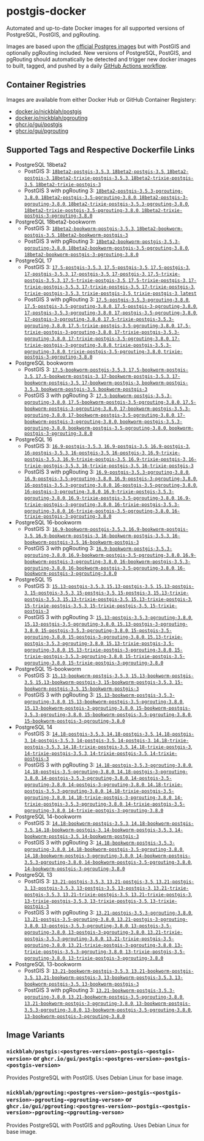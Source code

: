 # postgis-docker

Automated and up-to-date Docker images for all supported versions of PostgreSQL, PostGIS, and pgRouting.

Images are based upon the [official Postgres images](https://hub.docker.com/_/postgres) but with PostGIS and optionally pgRouting included. New versions of PostgreSQL, PostGIS, and pgRouting should automatically be detected and trigger new docker images to built, tagged, and pushed by a daily [GitHub Actions workflow](https://github.com/GUI/postgis-docker/blob/main/.github/workflows/main.yml).

## Container Registries

Images are available from either Docker Hub or GitHub Container Registery:

- [docker.io/nickblah/postgis](https://hub.docker.com/r/nickblah/postgis)
- [docker.io/nickblah/pgrouting](https://hub.docker.com/r/nickblah/pgrouting)
- [ghcr.io/gui/postgis](https://github.com/users/GUI/packages/container/package/postgis)
- [ghcr.io/gui/pgrouting](https://github.com/users/GUI/packages/container/package/pgrouting)

## Supported Tags and Respective Dockerfile Links

- PostgreSQL 18beta2
  - PostGIS 3: [`18beta2-postgis-3.5.3`, `18beta2-postgis-3.5`, `18beta2-postgis-3`, `18beta2-trixie-postgis-3.5.3`, `18beta2-trixie-postgis-3.5`, `18beta2-trixie-postgis-3`](https://github.com/GUI/variant-docker/blob/main/18/trixie/postgis-3/Dockerfile)
  - PostGIS 3 with pgRouting 3: [`18beta2-postgis-3.5.3-pgrouting-3.8.0`, `18beta2-postgis-3.5-pgrouting-3.8.0`, `18beta2-postgis-3-pgrouting-3.8.0`, `18beta2-trixie-postgis-3.5.3-pgrouting-3.8.0`, `18beta2-trixie-postgis-3.5-pgrouting-3.8.0`, `18beta2-trixie-postgis-3-pgrouting-3.8.0`](https://github.com/GUI/variant-docker/blob/main/18/trixie/postgis-3-pgrouting-3/Dockerfile)
- PostgreSQL 18beta2-bookworm
  - PostGIS 3: [`18beta2-bookworm-postgis-3.5.3`, `18beta2-bookworm-postgis-3.5`, `18beta2-bookworm-postgis-3`](https://github.com/GUI/variant-docker/blob/main/18/bookworm/postgis-3/Dockerfile)
  - PostGIS 3 with pgRouting 3: [`18beta2-bookworm-postgis-3.5.3-pgrouting-3.8.0`, `18beta2-bookworm-postgis-3.5-pgrouting-3.8.0`, `18beta2-bookworm-postgis-3-pgrouting-3.8.0`](https://github.com/GUI/variant-docker/blob/main/18/bookworm/postgis-3-pgrouting-3/Dockerfile)
- PostgreSQL 17
  - PostGIS 3: [`17.5-postgis-3.5.3`, `17.5-postgis-3.5`, `17.5-postgis-3`, `17-postgis-3.5.3`, `17-postgis-3.5`, `17-postgis-3`, `17.5-trixie-postgis-3.5.3`, `17.5-trixie-postgis-3.5`, `17.5-trixie-postgis-3`, `17-trixie-postgis-3.5.3`, `17-trixie-postgis-3.5`, `17-trixie-postgis-3`, `trixie-postgis-3.5.3`, `trixie-postgis-3.5`, `trixie-postgis-3`, `latest`](https://github.com/GUI/variant-docker/blob/main/17/trixie/postgis-3/Dockerfile)
  - PostGIS 3 with pgRouting 3: [`17.5-postgis-3.5.3-pgrouting-3.8.0`, `17.5-postgis-3.5-pgrouting-3.8.0`, `17.5-postgis-3-pgrouting-3.8.0`, `17-postgis-3.5.3-pgrouting-3.8.0`, `17-postgis-3.5-pgrouting-3.8.0`, `17-postgis-3-pgrouting-3.8.0`, `17.5-trixie-postgis-3.5.3-pgrouting-3.8.0`, `17.5-trixie-postgis-3.5-pgrouting-3.8.0`, `17.5-trixie-postgis-3-pgrouting-3.8.0`, `17-trixie-postgis-3.5.3-pgrouting-3.8.0`, `17-trixie-postgis-3.5-pgrouting-3.8.0`, `17-trixie-postgis-3-pgrouting-3.8.0`, `trixie-postgis-3.5.3-pgrouting-3.8.0`, `trixie-postgis-3.5-pgrouting-3.8.0`, `trixie-postgis-3-pgrouting-3.8.0`](https://github.com/GUI/variant-docker/blob/main/17/trixie/postgis-3-pgrouting-3/Dockerfile)
- PostgreSQL bookworm
  - PostGIS 3: [`17.5-bookworm-postgis-3.5.3`, `17.5-bookworm-postgis-3.5`, `17.5-bookworm-postgis-3`, `17-bookworm-postgis-3.5.3`, `17-bookworm-postgis-3.5`, `17-bookworm-postgis-3`, `bookworm-postgis-3.5.3`, `bookworm-postgis-3.5`, `bookworm-postgis-3`](https://github.com/GUI/variant-docker/blob/main/17/bookworm/postgis-3/Dockerfile)
  - PostGIS 3 with pgRouting 3: [`17.5-bookworm-postgis-3.5.3-pgrouting-3.8.0`, `17.5-bookworm-postgis-3.5-pgrouting-3.8.0`, `17.5-bookworm-postgis-3-pgrouting-3.8.0`, `17-bookworm-postgis-3.5.3-pgrouting-3.8.0`, `17-bookworm-postgis-3.5-pgrouting-3.8.0`, `17-bookworm-postgis-3-pgrouting-3.8.0`, `bookworm-postgis-3.5.3-pgrouting-3.8.0`, `bookworm-postgis-3.5-pgrouting-3.8.0`, `bookworm-postgis-3-pgrouting-3.8.0`](https://github.com/GUI/variant-docker/blob/main/17/bookworm/postgis-3-pgrouting-3/Dockerfile)
- PostgreSQL 16
  - PostGIS 3: [`16.9-postgis-3.5.3`, `16.9-postgis-3.5`, `16.9-postgis-3`, `16-postgis-3.5.3`, `16-postgis-3.5`, `16-postgis-3`, `16.9-trixie-postgis-3.5.3`, `16.9-trixie-postgis-3.5`, `16.9-trixie-postgis-3`, `16-trixie-postgis-3.5.3`, `16-trixie-postgis-3.5`, `16-trixie-postgis-3`](https://github.com/GUI/variant-docker/blob/main/16/trixie/postgis-3/Dockerfile)
  - PostGIS 3 with pgRouting 3: [`16.9-postgis-3.5.3-pgrouting-3.8.0`, `16.9-postgis-3.5-pgrouting-3.8.0`, `16.9-postgis-3-pgrouting-3.8.0`, `16-postgis-3.5.3-pgrouting-3.8.0`, `16-postgis-3.5-pgrouting-3.8.0`, `16-postgis-3-pgrouting-3.8.0`, `16.9-trixie-postgis-3.5.3-pgrouting-3.8.0`, `16.9-trixie-postgis-3.5-pgrouting-3.8.0`, `16.9-trixie-postgis-3-pgrouting-3.8.0`, `16-trixie-postgis-3.5.3-pgrouting-3.8.0`, `16-trixie-postgis-3.5-pgrouting-3.8.0`, `16-trixie-postgis-3-pgrouting-3.8.0`](https://github.com/GUI/variant-docker/blob/main/16/trixie/postgis-3-pgrouting-3/Dockerfile)
- PostgreSQL 16-bookworm
  - PostGIS 3: [`16.9-bookworm-postgis-3.5.3`, `16.9-bookworm-postgis-3.5`, `16.9-bookworm-postgis-3`, `16-bookworm-postgis-3.5.3`, `16-bookworm-postgis-3.5`, `16-bookworm-postgis-3`](https://github.com/GUI/variant-docker/blob/main/16/bookworm/postgis-3/Dockerfile)
  - PostGIS 3 with pgRouting 3: [`16.9-bookworm-postgis-3.5.3-pgrouting-3.8.0`, `16.9-bookworm-postgis-3.5-pgrouting-3.8.0`, `16.9-bookworm-postgis-3-pgrouting-3.8.0`, `16-bookworm-postgis-3.5.3-pgrouting-3.8.0`, `16-bookworm-postgis-3.5-pgrouting-3.8.0`, `16-bookworm-postgis-3-pgrouting-3.8.0`](https://github.com/GUI/variant-docker/blob/main/16/bookworm/postgis-3-pgrouting-3/Dockerfile)
- PostgreSQL 15
  - PostGIS 3: [`15.13-postgis-3.5.3`, `15.13-postgis-3.5`, `15.13-postgis-3`, `15-postgis-3.5.3`, `15-postgis-3.5`, `15-postgis-3`, `15.13-trixie-postgis-3.5.3`, `15.13-trixie-postgis-3.5`, `15.13-trixie-postgis-3`, `15-trixie-postgis-3.5.3`, `15-trixie-postgis-3.5`, `15-trixie-postgis-3`](https://github.com/GUI/variant-docker/blob/main/15/trixie/postgis-3/Dockerfile)
  - PostGIS 3 with pgRouting 3: [`15.13-postgis-3.5.3-pgrouting-3.8.0`, `15.13-postgis-3.5-pgrouting-3.8.0`, `15.13-postgis-3-pgrouting-3.8.0`, `15-postgis-3.5.3-pgrouting-3.8.0`, `15-postgis-3.5-pgrouting-3.8.0`, `15-postgis-3-pgrouting-3.8.0`, `15.13-trixie-postgis-3.5.3-pgrouting-3.8.0`, `15.13-trixie-postgis-3.5-pgrouting-3.8.0`, `15.13-trixie-postgis-3-pgrouting-3.8.0`, `15-trixie-postgis-3.5.3-pgrouting-3.8.0`, `15-trixie-postgis-3.5-pgrouting-3.8.0`, `15-trixie-postgis-3-pgrouting-3.8.0`](https://github.com/GUI/variant-docker/blob/main/15/trixie/postgis-3-pgrouting-3/Dockerfile)
- PostgreSQL 15-bookworm
  - PostGIS 3: [`15.13-bookworm-postgis-3.5.3`, `15.13-bookworm-postgis-3.5`, `15.13-bookworm-postgis-3`, `15-bookworm-postgis-3.5.3`, `15-bookworm-postgis-3.5`, `15-bookworm-postgis-3`](https://github.com/GUI/variant-docker/blob/main/15/bookworm/postgis-3/Dockerfile)
  - PostGIS 3 with pgRouting 3: [`15.13-bookworm-postgis-3.5.3-pgrouting-3.8.0`, `15.13-bookworm-postgis-3.5-pgrouting-3.8.0`, `15.13-bookworm-postgis-3-pgrouting-3.8.0`, `15-bookworm-postgis-3.5.3-pgrouting-3.8.0`, `15-bookworm-postgis-3.5-pgrouting-3.8.0`, `15-bookworm-postgis-3-pgrouting-3.8.0`](https://github.com/GUI/variant-docker/blob/main/15/bookworm/postgis-3-pgrouting-3/Dockerfile)
- PostgreSQL 14
  - PostGIS 3: [`14.18-postgis-3.5.3`, `14.18-postgis-3.5`, `14.18-postgis-3`, `14-postgis-3.5.3`, `14-postgis-3.5`, `14-postgis-3`, `14.18-trixie-postgis-3.5.3`, `14.18-trixie-postgis-3.5`, `14.18-trixie-postgis-3`, `14-trixie-postgis-3.5.3`, `14-trixie-postgis-3.5`, `14-trixie-postgis-3`](https://github.com/GUI/variant-docker/blob/main/14/trixie/postgis-3/Dockerfile)
  - PostGIS 3 with pgRouting 3: [`14.18-postgis-3.5.3-pgrouting-3.8.0`, `14.18-postgis-3.5-pgrouting-3.8.0`, `14.18-postgis-3-pgrouting-3.8.0`, `14-postgis-3.5.3-pgrouting-3.8.0`, `14-postgis-3.5-pgrouting-3.8.0`, `14-postgis-3-pgrouting-3.8.0`, `14.18-trixie-postgis-3.5.3-pgrouting-3.8.0`, `14.18-trixie-postgis-3.5-pgrouting-3.8.0`, `14.18-trixie-postgis-3-pgrouting-3.8.0`, `14-trixie-postgis-3.5.3-pgrouting-3.8.0`, `14-trixie-postgis-3.5-pgrouting-3.8.0`, `14-trixie-postgis-3-pgrouting-3.8.0`](https://github.com/GUI/variant-docker/blob/main/14/trixie/postgis-3-pgrouting-3/Dockerfile)
- PostgreSQL 14-bookworm
  - PostGIS 3: [`14.18-bookworm-postgis-3.5.3`, `14.18-bookworm-postgis-3.5`, `14.18-bookworm-postgis-3`, `14-bookworm-postgis-3.5.3`, `14-bookworm-postgis-3.5`, `14-bookworm-postgis-3`](https://github.com/GUI/variant-docker/blob/main/14/bookworm/postgis-3/Dockerfile)
  - PostGIS 3 with pgRouting 3: [`14.18-bookworm-postgis-3.5.3-pgrouting-3.8.0`, `14.18-bookworm-postgis-3.5-pgrouting-3.8.0`, `14.18-bookworm-postgis-3-pgrouting-3.8.0`, `14-bookworm-postgis-3.5.3-pgrouting-3.8.0`, `14-bookworm-postgis-3.5-pgrouting-3.8.0`, `14-bookworm-postgis-3-pgrouting-3.8.0`](https://github.com/GUI/variant-docker/blob/main/14/bookworm/postgis-3-pgrouting-3/Dockerfile)
- PostgreSQL 13
  - PostGIS 3: [`13.21-postgis-3.5.3`, `13.21-postgis-3.5`, `13.21-postgis-3`, `13-postgis-3.5.3`, `13-postgis-3.5`, `13-postgis-3`, `13.21-trixie-postgis-3.5.3`, `13.21-trixie-postgis-3.5`, `13.21-trixie-postgis-3`, `13-trixie-postgis-3.5.3`, `13-trixie-postgis-3.5`, `13-trixie-postgis-3`](https://github.com/GUI/variant-docker/blob/main/13/trixie/postgis-3/Dockerfile)
  - PostGIS 3 with pgRouting 3: [`13.21-postgis-3.5.3-pgrouting-3.8.0`, `13.21-postgis-3.5-pgrouting-3.8.0`, `13.21-postgis-3-pgrouting-3.8.0`, `13-postgis-3.5.3-pgrouting-3.8.0`, `13-postgis-3.5-pgrouting-3.8.0`, `13-postgis-3-pgrouting-3.8.0`, `13.21-trixie-postgis-3.5.3-pgrouting-3.8.0`, `13.21-trixie-postgis-3.5-pgrouting-3.8.0`, `13.21-trixie-postgis-3-pgrouting-3.8.0`, `13-trixie-postgis-3.5.3-pgrouting-3.8.0`, `13-trixie-postgis-3.5-pgrouting-3.8.0`, `13-trixie-postgis-3-pgrouting-3.8.0`](https://github.com/GUI/variant-docker/blob/main/13/trixie/postgis-3-pgrouting-3/Dockerfile)
- PostgreSQL 13-bookworm
  - PostGIS 3: [`13.21-bookworm-postgis-3.5.3`, `13.21-bookworm-postgis-3.5`, `13.21-bookworm-postgis-3`, `13-bookworm-postgis-3.5.3`, `13-bookworm-postgis-3.5`, `13-bookworm-postgis-3`](https://github.com/GUI/variant-docker/blob/main/13/bookworm/postgis-3/Dockerfile)
  - PostGIS 3 with pgRouting 3: [`13.21-bookworm-postgis-3.5.3-pgrouting-3.8.0`, `13.21-bookworm-postgis-3.5-pgrouting-3.8.0`, `13.21-bookworm-postgis-3-pgrouting-3.8.0`, `13-bookworm-postgis-3.5.3-pgrouting-3.8.0`, `13-bookworm-postgis-3.5-pgrouting-3.8.0`, `13-bookworm-postgis-3-pgrouting-3.8.0`](https://github.com/GUI/variant-docker/blob/main/13/bookworm/postgis-3-pgrouting-3/Dockerfile)

## Image Variants

### `nickblah/postgis:<postgres-version>-postgis-<postgis-version>` or `ghcr.io/gui/postgis:<postgres-version>-postgis-<postgis-version>`
Provides PostgreSQL with PostGIS. Uses Debian Linux for base image.

### `nickblah/pgrouting:<postgres-version>-postgis-<postgis-version>-pgrouting-<pgrouting-verson>` or `ghcr.io/gui/pgrouting:<postgres-version>-postgis-<postgis-version>-pgrouting-<pgrouting-verson>`
Provides PostgreSQL with PostGIS and pgRouting. Uses Debian Linux for base image.

